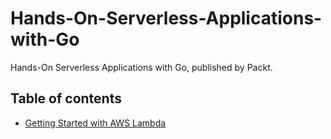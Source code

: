 # Hands-On-Serverless-Applications-with-Go
Hands-On Serverless Applications with Go, published by Packt.

## Table of contents

* [Getting Started with AWS Lambda](ch2)
